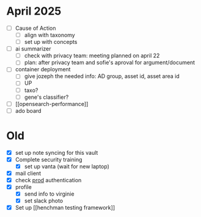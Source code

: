 # April 2025

- [ ] Cause of Action
	- [ ] align with taxonomy
	- [ ] set up with concepts
- [ ] ai summarizer
	- [ ] check with privacy team: meeting planned on april 22 
	- [ ] plan: after privacy team and sofie's aproval for argument/document
- [ ] container deployment
	- [ ] give jozeph the needed info: AD group, asset id, asset area id
	- [ ] UP
	- [ ] taxo?
	- [ ] gene's classifier?
- [ ] [[opensearch-performance]]
- [ ] ado board

# Old
- [x] set up note syncing for this vault
- [x] Complete security training
	- [x] set up vanta (wait for new laptop)
- [x] mail client
- [x] check [prod](https://ops-dashboard.henchman.io/) authentication
- [x] profile
	- [x] send info to virginie
	- [x] set slack photo
- [x] Set up [[henchman testing framework]]
